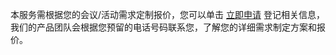 本服务需根据您的会议/活动需求定制报价，您可以单击 [立即申请](https://cloud.tencent.com/apply/p/j6hkxlo1pus) 登记相关信息，我们的产品团队会根据您预留的电话号码联系您，了解您的详细需求制定方案和报价。
